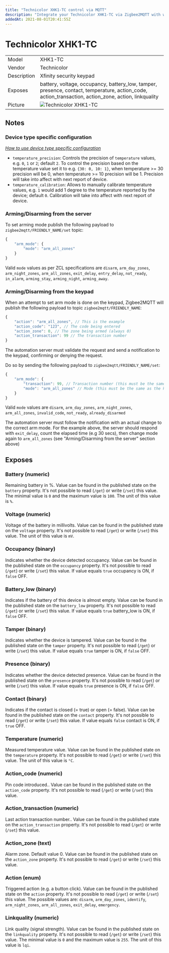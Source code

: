 ```yaml
---
title: "Technicolor XHK1-TC control via MQTT"
description: "Integrate your Technicolor XHK1-TC via Zigbee2MQTT with whatever smart home infrastructure you are using without the vendors bridge or gateway."
addedAt: 2021-08-01T20:41:55Z
---
```


<!-- !!!! -->
<!-- ATTENTION: This file is auto-generated through docgen! -->
<!-- You can only edit the "## Notes"-Section. -->
<!-- !!!! -->

# Technicolor XHK1-TC

|     |     |
|-----|-----|
| Model | XHK1-TC  |
| Vendor  | Technicolor  |
| Description | Xfinity security keypad |
| Exposes | battery, voltage, occupancy, battery_low, tamper, presence, contact, temperature, action_code, action_transaction, action_zone, action, linkquality |
| Picture | ![Technicolor XHK1-TC](https://psi-4ward.github.io/zigbee2mqtt.io/images/devices/XHK1-TC.jpg) |


## Notes

### Device type specific configuration
*[How to use device type specific configuration](../../guide/configuration/#device-specific-configuration)*

* `temperature_precision`: Controls the precision of `temperature` values,
e.g. `0`, `1` or `2`; default `2`.
To control the precision based on the temperature value set it to e.g. `{30: 0, 10: 1}`,
when temperature >= 30 precision will be 0, when temperature >= 10 precision will be 1. Precision will take into affect with next report of device.
* `temperature_calibration`: Allows to manually calibrate temperature values,
e.g. `1` would add 1 degree to the temperature reported by the device; default `0`. Calibration will take into affect with next report of device.


### Arming/Disarming from the server
To set arming mode publish the following payload to `zigbee2mqtt/FRIENDLY_NAME/set` topic:

```js
{
    "arm_mode": {
        "mode": "arm_all_zones"
    }
}
```
Valid `mode` values as per ZCL specifications are `disarm`, `arm_day_zones`, `arm_night_zones`, `arm_all_zones`, `exit_delay`, `entry_delay`, `not_ready`, `in_alarm`, `arming_stay`, `arming_night`, `arming_away`.
### Arming/Disarming from the keypad
When an attempt to set arm mode is done on the keypad, Zigbee2MQTT will publish the following payload to topic `zigbee2mqtt/FRIENDLY_NAME`:

```js
{
    "action": "arm_all_zones", // This is the example
    "action_code": "123", // The code being entered
    "action_zone": 0, // The zone being armed (always 0)
    "action_transaction": 99 // The transaction number
}
```

The automation server must validate the request and send a notification to the keypad, confirming or denying the request.

Do so by sending the following payload to `zigbee2mqtt/FRIENDLY_NAME/set`:

```js
{
    "arm_mode": {
        "transaction": 99, // Transaction number (this must be the same as the keypad request `action_transaction`)
        "mode": "arm_all_zones" // Mode (this must be the same as the keypad request `action`)
    }
}
```
Valid `mode` values are `disarm`, `arm_day_zones`, `arm_night_zones`, `arm_all_zones`, `invalid_code`, `not_ready`, `already_disarmed`

The automation server must follow the notification with an actual change to the correct arm mode. For the example above, the server should respond with `exit_delay`, count the elapsed time (e.g 30 secs), then change mode again to `arm_all_zones` (see "Arming/Disarming from the server" section above)



## Exposes

### Battery (numeric)
Remaining battery in %.
Value can be found in the published state on the `battery` property.
It's not possible to read (`/get`) or write (`/set`) this value.
The minimal value is `0` and the maximum value is `100`.
The unit of this value is `%`.

### Voltage (numeric)
Voltage of the battery in millivolts.
Value can be found in the published state on the `voltage` property.
It's not possible to read (`/get`) or write (`/set`) this value.
The unit of this value is `mV`.

### Occupancy (binary)
Indicates whether the device detected occupancy.
Value can be found in the published state on the `occupancy` property.
It's not possible to read (`/get`) or write (`/set`) this value.
If value equals `true` occupancy is ON, if `false` OFF.

### Battery_low (binary)
Indicates if the battery of this device is almost empty.
Value can be found in the published state on the `battery_low` property.
It's not possible to read (`/get`) or write (`/set`) this value.
If value equals `true` battery_low is ON, if `false` OFF.

### Tamper (binary)
Indicates whether the device is tampered.
Value can be found in the published state on the `tamper` property.
It's not possible to read (`/get`) or write (`/set`) this value.
If value equals `true` tamper is ON, if `false` OFF.

### Presence (binary)
Indicates whether the device detected presence.
Value can be found in the published state on the `presence` property.
It's not possible to read (`/get`) or write (`/set`) this value.
If value equals `true` presence is ON, if `false` OFF.

### Contact (binary)
Indicates if the contact is closed (= true) or open (= false).
Value can be found in the published state on the `contact` property.
It's not possible to read (`/get`) or write (`/set`) this value.
If value equals `false` contact is ON, if `true` OFF.

### Temperature (numeric)
Measured temperature value.
Value can be found in the published state on the `temperature` property.
It's not possible to read (`/get`) or write (`/set`) this value.
The unit of this value is `°C`.

### Action_code (numeric)
Pin code introduced..
Value can be found in the published state on the `action_code` property.
It's not possible to read (`/get`) or write (`/set`) this value.

### Action_transaction (numeric)
Last action transaction number..
Value can be found in the published state on the `action_transaction` property.
It's not possible to read (`/get`) or write (`/set`) this value.

### Action_zone (text)
Alarm zone. Default value 0.
Value can be found in the published state on the `action_zone` property.
It's not possible to read (`/get`) or write (`/set`) this value.

### Action (enum)
Triggered action (e.g. a button click).
Value can be found in the published state on the `action` property.
It's not possible to read (`/get`) or write (`/set`) this value.
The possible values are: `disarm`, `arm_day_zones`, `identify`, `arm_night_zones`, `arm_all_zones`, `exit_delay`, `emergency`.

### Linkquality (numeric)
Link quality (signal strength).
Value can be found in the published state on the `linkquality` property.
It's not possible to read (`/get`) or write (`/set`) this value.
The minimal value is `0` and the maximum value is `255`.
The unit of this value is `lqi`.

